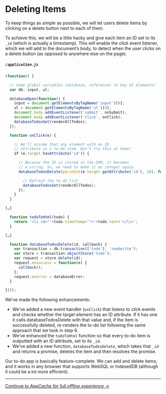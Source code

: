 # Deleting Items

To keep things as simple as possible, we will let users delete items by clicking on a delete button next to each of them.

To achieve this, we will be a little hacky and give each item an ID set to its `_id` (which is actually a timestamp). This will enable the click event listener, which we will add to the document’s body, to detect when the user clicks on a delete button (as opposed to anywhere else on the page).

##### `/application.js`

```js
(function() {

  // Some global variables (database, references to key UI elements)
  var db, input, ul;

  databaseOpen(function() {
    input = document.getElementsByTagName('input')[0];
    ul = document.getElementsByTagName('ul')[0];
    document.body.addEventListener('submit', onSubmit);
    document.body.addEventListener('click', onClick);
    databaseTodosGet(renderAllTodos);
  });

  function onClick(e) {

    // We'll assume that any element with an ID
    // attribute is a to-do item. Don't try this at home!
    if (e.target.hasAttribute('id')) {

      // Because the ID is stored in the DOM, it becomes
      // a string. So, we need to make it an integer again.
      databaseTodosDelete(parseInt(e.target.getAttribute('id'), 10), function() {

        // Refresh the to-do list
        databaseTodosGet(renderAllTodos);
      });
    }
  }

[…]

  function todoToHtml(todo) {
    return '<li id="'+todo.timeStamp+'">'+todo.text+'</li>';
  }

[…]

  function databaseTodosDelete(id, callback) {
    var transaction = db.transaction(['todo'], 'readwrite');
    var store = transaction.objectStore('todo');
    var request = store.delete(id);
    request.onsuccess = function(e) {
      callback();
    };
    request.onerror = databaseError;
  }

}());
```

We’ve made the following enhancements:

- We’ve added a new event handler (`onClick`) that listens to click events and checks whether the target element has an ID attribute. If it has one it calls databaseTodosDelete with that value and, if the item is successfully deleted, re-renders the to-do list following the same approach that we took in step 6.
- We’ve enhanced the `todoToHtml` function so that every to-do item is outputted with an ID attribute, set to its `_id`.
- We’ve added a new function, `databaseTodosDelete`, which takes that `_id` and returns a promise, deletes the item and then resolves the promise.

Our to-do app is basically feature-complete. We can add and delete items, and it works in any browser that supports WebSQL or IndexedDB (although it could be a lot more efficient).

---

[Continue to *AppCache for full offline experience* →](../07-appcache)
